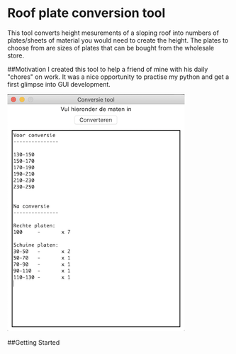# Roof plate conversion tool
This tool converts height mesurements of a sloping roof into numbers of plates/sheets of material you would need to create the height. The plates to choose from are sizes of plates that can be bought from the wholesale store.

##Motivation
I created this tool to help a friend of mine with his daily "chores" on work. It was a nice opportunity to practise my python and get a first glimpse into GUI development.

![alt text](https://github.com/Zitzak/roof_plate_calculator/blob/master/Conversion%20Tool.png)

##Getting Started
